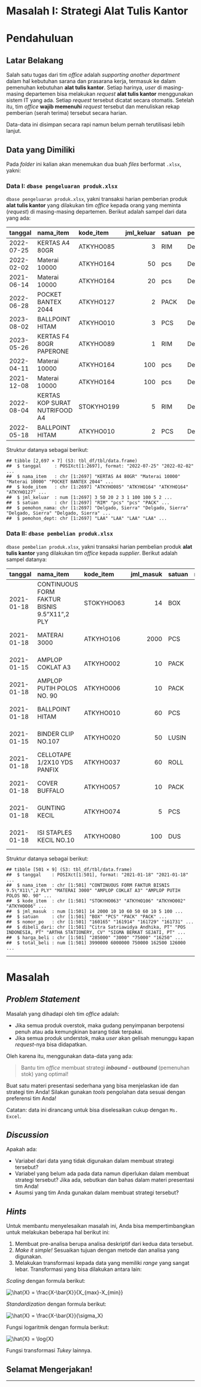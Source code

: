 Masalah I: Strategi Alat Tulis Kantor
================

# Pendahuluan

## Latar Belakang

Salah satu tugas dari tim *office* adalah *supporting another
department* dalam hal kebutuhan sarana dan prasarana kerja, termasuk ke
dalam pemenuhan kebutuhan **alat tulis kantor**. Setiap harinya, *user*
di masing-masing departemen bisa melakukan *request* **alat tulis
kantor** menggunakan sistem IT yang ada. Setiap *request* tersebut
dicatat secara otomatis. Setelah itu, tim *office* **wajib memenuhi**
*request* tersebut dan menuliskan rekap pemberian (serah terima)
tersebut secara harian.

Data-data ini disimpan secara rapi namun belum pernah terutilisasi lebih
lanjut.

## Data yang Dimiliki

Pada *folder* ini kalian akan menemukan dua buah *files* berformat
`.xlsx`, yakni:

### **Data I**: `dbase pengeluaran produk.xlsx`

`dbase pengeluaran produk.xlsx`, yakni transaksi harian pemberian produk
**alat tulis kantor** yang dilakukan tim *office* kepada orang yang
meminta (*request*) di masing-masing departemen. Berikut adalah sampel
dari data yang ada:

| tanggal    | nama_item                     | kode_item  | jml_keluar | satuan | pemohon_nama    | pemohon_dept |
|:-----------|:------------------------------|:-----------|-----------:|:-------|:----------------|:-------------|
| 2022-07-25 | KERTAS A4 80GR                | ATKYHO085  |          3 | RIM    | Delgado, Sierra | LAA          |
| 2022-02-02 | Materai 10000                 | ATKYHO164  |         50 | pcs    | Delgado, Sierra | LAA          |
| 2021-06-14 | Materai 10000                 | ATKYHO164  |         20 | pcs    | Delgado, Sierra | LAA          |
| 2022-06-28 | POCKET BANTEX 2044            | ATKYHO127  |          2 | PACK   | Delgado, Sierra | LAA          |
| 2023-08-02 | BALLPOINT HITAM               | ATKYHO010  |          3 | PCS    | Delgado, Sierra | LAA          |
| 2023-05-26 | KERTAS F4 80GR PAPERONE       | ATKYHO089  |          1 | RIM    | Delgado, Sierra | LAA          |
| 2022-04-11 | Materai 10000                 | ATKYHO164  |        100 | pcs    | Delgado, Sierra | LAA          |
| 2021-12-08 | Materai 10000                 | ATKYHO164  |        100 | pcs    | Delgado, Sierra | LAA          |
| 2022-08-04 | KERTAS KOP SURAT NUTRIFOOD A4 | STOKYHO199 |          5 | RIM    | Delgado, Sierra | LAA          |
| 2022-05-18 | BALLPOINT HITAM               | ATKYHO010  |          2 | PCS    | Delgado, Sierra | LAA          |

Struktur datanya sebagai berikut:

    ## tibble [2,697 × 7] (S3: tbl_df/tbl/data.frame)
    ##  $ tanggal     : POSIXct[1:2697], format: "2022-07-25" "2022-02-02" ...
    ##  $ nama_item   : chr [1:2697] "KERTAS A4 80GR" "Materai 10000" "Materai 10000" "POCKET BANTEX 2044" ...
    ##  $ kode_item   : chr [1:2697] "ATKYHO085" "ATKYHO164" "ATKYHO164" "ATKYHO127" ...
    ##  $ jml_keluar  : num [1:2697] 3 50 20 2 3 1 100 100 5 2 ...
    ##  $ satuan      : chr [1:2697] "RIM" "pcs" "pcs" "PACK" ...
    ##  $ pemohon_nama: chr [1:2697] "Delgado, Sierra" "Delgado, Sierra" "Delgado, Sierra" "Delgado, Sierra" ...
    ##  $ pemohon_dept: chr [1:2697] "LAA" "LAA" "LAA" "LAA" ...

### **Data II**: `dbase pembelian produk.xlsx`

`dbase pembelian produk.xlsx`, yakni transaksi harian pembelian produk
**alat tulis kantor** yang dilakukan tim *office* kepada *supplier*.
Berikut adalah sampel datanya:

| tanggal    | nama_item                                    | kode_item  | jml_masuk | satuan | nomor_po | dibeli_dari                   | harga_beli | total_beli |
|:-----------|:---------------------------------------------|:-----------|----------:|:-------|:---------|:------------------------------|:-----------|-----------:|
| 2021-01-18 | CONTINUOUS FORM FAKTUR BISNIS 9.5”X11”,2 PLY | STOKYHO063 |        14 | BOX    | 160165   | Citra Satriawidya Andhika, PT | 285000     |    3990000 |
| 2021-01-18 | MATERAI 3000                                 | ATKYHO106  |      2000 | PCS    | 161914   | POS INDONESIA, PT             | 3000       |    6000000 |
| 2021-01-15 | AMPLOP COKLAT A3                             | ATKYHO002  |        10 | PACK   | 161729   | ARTHA STATIONERY, CV          | 75000      |     750000 |
| 2021-01-18 | AMPLOP PUTIH POLOS NO. 90                    | ATKYHO006  |        10 | PACK   | 161731   | SIGMA BERKAT SEJATI, PT       | 16250      |     162500 |
| 2021-01-18 | BALLPOINT HITAM                              | ATKYHO010  |        60 | PCS    | 161731   | SIGMA BERKAT SEJATI, PT       | 2100       |     126000 |
| 2021-01-15 | BINDER CLIP NO.107                           | ATKYHO020  |        50 | LUSIN  | 161729   | ARTHA STATIONERY, CV          | 2450       |     122500 |
| 2021-01-18 | CELLOTAPE 1/2X10 YDS PANFIX                  | ATKYHO037  |        60 | ROLL   | 161731   | SIGMA BERKAT SEJATI, PT       | 5250       |     315000 |
| 2021-01-18 | COVER BUFFALO                                | ATKYHO057  |        10 | PACK   | 161731   | SIGMA BERKAT SEJATI, PT       | 33600      |     336000 |
| 2021-01-18 | GUNTING KECIL                                | ATKYHO074  |         5 | PCS    | 161731   | SIGMA BERKAT SEJATI, PT       | 5513       |      27565 |
| 2021-01-18 | ISI STAPLES KECIL NO.10                      | ATKYHO080  |       100 | DUS    | 161731   | SIGMA BERKAT SEJATI, PT       | 1900       |     190000 |

Struktur datanya sebagai berikut:

    ## tibble [501 × 9] (S3: tbl_df/tbl/data.frame)
    ##  $ tanggal    : POSIXct[1:501], format: "2021-01-18" "2021-01-18" ...
    ##  $ nama_item  : chr [1:501] "CONTINUOUS FORM FAKTUR BISNIS 9.5\"X11\",2 PLY" "MATERAI 3000" "AMPLOP COKLAT A3" "AMPLOP PUTIH POLOS NO. 90" ...
    ##  $ kode_item  : chr [1:501] "STOKYHO063" "ATKYHO106" "ATKYHO002" "ATKYHO006" ...
    ##  $ jml_masuk  : num [1:501] 14 2000 10 10 60 50 60 10 5 100 ...
    ##  $ satuan     : chr [1:501] "BOX" "PCS" "PACK" "PACK" ...
    ##  $ nomor_po   : chr [1:501] "160165" "161914" "161729" "161731" ...
    ##  $ dibeli_dari: chr [1:501] "Citra Satriawidya Andhika, PT" "POS INDONESIA, PT" "ARTHA STATIONERY, CV" "SIGMA BERKAT SEJATI, PT" ...
    ##  $ harga_beli : chr [1:501] "285000" "3000" "75000" "16250" ...
    ##  $ total_beli : num [1:501] 3990000 6000000 750000 162500 126000 ...

------------------------------------------------------------------------

# Masalah

## *Problem Statement*

Masalah yang dihadapi oleh tim *office* adalah:

-   Jika semua produk overstok, maka gudang penyimpanan berpotensi penuh
    atau ada kemungkinan barang tidak terpakai.
-   Jika semua produk understok, maka *user* akan gelisah menunggu kapan
    *request*-nya bisa didapatkan.

Oleh karena itu, menggunakan data-data yang ada:

> Bantu tim *office* membuat strategi ***inbound - outbound***
> (pemenuhan stok) yang optimal!

Buat satu materi presentasi sederhana yang bisa menjelaskan ide dan
strategi tim Anda! Silakan gunakan *tools* pengolahan data sesuai dengan
preferensi tim Anda!

Catatan: data ini dirancang untuk bisa diselesaikan cukup dengan
`Ms. Excel`.

## *Discussion*

Apakah ada:

-   Variabel dari data yang tidak digunakan dalam membuat strategi
    tersebut?
-   Variabel yang belum ada pada data namun diperlukan dalam membuat
    strategi tersebut? Jika ada, sebutkan dan bahas dalam materi
    presentasi tim Anda!
-   Asumsi yang tim Anda gunakan dalam membuat strategi tersebut?

## *Hints*

Untuk membantu menyelesaikan masalah ini, Anda bisa mempertimbangkan
untuk melakukan beberapa hal berikut ini:

1.  Membuat pre-analisa berupa analisa deskriptif dari kedua data
    tersebut.
2.  *Make it simple!* Sesuaikan tujuan dengan metode dan analisa yang
    digunakan.
3.  Melakukan transformasi kepada data yang memiliki *range* yang sangat
    lebar. Transformasi yang bisa dilakukan antara lain:

*Scaling* dengan formula berikut:

![\\hat{X} = \\frac{X-\\bar{X}}{X\_{max}-X\_{min}}](https://latex.codecogs.com/png.image?%5Cdpi%7B110%7D&space;%5Cbg_white&space;%5Chat%7BX%7D%20%3D%20%5Cfrac%7BX-%5Cbar%7BX%7D%7D%7BX_%7Bmax%7D-X_%7Bmin%7D%7D "\hat{X} = \frac{X-\bar{X}}{X_{max}-X_{min}}")

*Standardization* dengan formula berikut:

![\\hat{X} = \\frac{X-\\bar{X}}{\\sigma_X}](https://latex.codecogs.com/png.image?%5Cdpi%7B110%7D&space;%5Cbg_white&space;%5Chat%7BX%7D%20%3D%20%5Cfrac%7BX-%5Cbar%7BX%7D%7D%7B%5Csigma_X%7D "\hat{X} = \frac{X-\bar{X}}{\sigma_X}")

Fungsi logaritmik dengan formula berikut:

![\\hat{X} = \\log{X}](https://latex.codecogs.com/png.image?%5Cdpi%7B110%7D&space;%5Cbg_white&space;%5Chat%7BX%7D%20%3D%20%5Clog%7BX%7D "\hat{X} = \log{X}")

Fungsi transformasi *Tukey* lainnya.

## Selamat Mengerjakan!

------------------------------------------------------------------------
